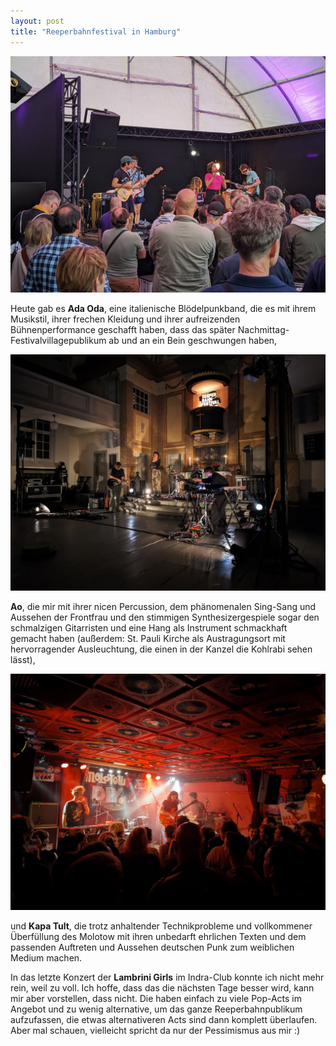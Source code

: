 ```yaml
---
layout: post
title: "Reeperbahnfestival in Hamburg"
---
```


![Ada Oda](/images/2024-09-18-reeperbahn-festival/ada-oda.jpg)

Heute gab es **Ada Oda**, eine italienische Blödelpunkband, die es mit ihrem Musikstil, ihrer frechen Kleidung und ihrer aufreizenden Bühnenperformance geschafft haben, dass das später Nachmittag-Festivalvillagepublikum ab und an ein Bein geschwungen haben, 

![Ao](/images/2024-09-18-reeperbahn-festival/ao.jpg)

**Ao**, die mir mit ihrer nicen Percussion, dem phänomenalen Sing-Sang und Aussehen der Frontfrau und den stimmigen Synthesizergespiele sogar den schmalzigen Gitarristen und eine Hang als Instrument schmackhaft gemacht haben (außerdem: St. Pauli Kirche als Austragungsort mit hervorragender Ausleuchtung, die einen in der Kanzel die Kohlrabi sehen lässt),

![Kapa Tult](/images/2024-09-18-reeperbahn-festival/kapa-tult.jpg)

und **Kapa Tult**, die trotz anhaltender Technikprobleme und vollkommener Überfüllung des Molotow mit ihren unbedarft ehrlichen Texten und dem passenden Auftreten und Aussehen deutschen Punk zum weiblichen Medium machen.

In das letzte Konzert der **Lambrini Girls** im Indra-Club konnte ich nicht mehr rein, weil zu voll. Ich hoffe, dass das die nächsten Tage besser wird, kann mir aber vorstellen, dass nicht. Die haben einfach zu viele Pop-Acts im Angebot und zu wenig alternative, um das ganze Reeperbahnpublikum aufzufassen, die etwas alternativeren Acts sind dann komplett überlaufen. Aber mal schauen, vielleicht spricht da nur der Pessimismus aus mir :)